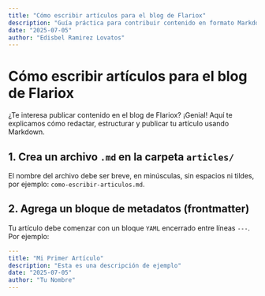 ```yaml
---
title: "Cómo escribir artículos para el blog de Flariox"
description: "Guía práctica para contribuir contenido en formato Markdown al blog del proyecto."
date: "2025-07-05"
author: "Edisbel Ramirez Lovatos"
---
```


# Cómo escribir artículos para el blog de Flariox

¿Te interesa publicar contenido en el blog de Flariox? ¡Genial! Aquí te explicamos cómo redactar, estructurar y publicar tu artículo usando Markdown.

## 1. Crea un archivo `.md` en la carpeta `articles/`

El nombre del archivo debe ser breve, en minúsculas, sin espacios ni tildes, por ejemplo: `como-escribir-articulos.md`.

## 2. Agrega un bloque de metadatos (frontmatter)

Tu artículo debe comenzar con un bloque `YAML` encerrado entre líneas `---`. Por ejemplo:

```yaml
---
title: "Mi Primer Artículo"
description: "Esta es una descripción de ejemplo"
date: "2025-07-05"
author: "Tu Nombre"
---
